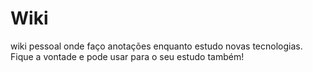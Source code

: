 # Wiki
wiki pessoal onde faço anotações enquanto estudo novas tecnologias. Fique a vontade e pode usar para o seu estudo também!
